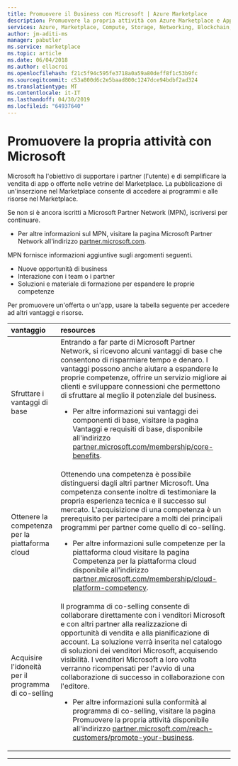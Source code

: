 ```yaml
---
title: Promuovere il Business con Microsoft | Azure Marketplace
description: Promuovere la propria attività con Azure Marketplace e AppSource per editori di app e servizi
services: Azure, Marketplace, Compute, Storage, Networking, Blockchain, Security
author: jm-aditi-ms
manager: pabutler
ms.service: marketplace
ms.topic: article
ms.date: 06/04/2018
ms.author: ellacroi
ms.openlocfilehash: f21c5f94c595fe3718a0a59a80deff8f1c53b9fc
ms.sourcegitcommit: c53a800d6c2e5baad800c1247dce94bdbf2ad324
ms.translationtype: MT
ms.contentlocale: it-IT
ms.lasthandoff: 04/30/2019
ms.locfileid: "64937640"
---
```

# <a name="promote-your-business-with-microsoft"></a>Promuovere la propria attività con Microsoft 

Microsoft ha l'obiettivo di supportare i partner (l'utente) e di semplificare la vendita di app o offerte nelle vetrine del Marketplace. La pubblicazione di un'inserzione nel Marketplace consente di accedere ai programmi e alle risorse nel Marketplace. 

Se non si è ancora iscritti a Microsoft Partner Network (MPN), iscriversi per continuare.  
*   Per altre informazioni sul MPN, visitare la pagina Microsoft Partner Network all'indirizzo [partner.microsoft.com](https://partner.microsoft.com).  

MPN fornisce informazioni aggiuntive sugli argomenti seguenti.  
*   Nuove opportunità di business  
*   Interazione con i team o i partner  
*   Soluzioni e materiale di formazione per espandere le proprie competenze  

Per promuovere un'offerta o un'app, usare la tabella seguente per accedere ad altri vantaggi e risorse. 

| vantaggio | resources |  
|:--- |:--- |  
| Sfruttare i vantaggi di base | Entrando a far parte di Microsoft Partner Network, si ricevono alcuni vantaggi di base che consentono di risparmiare tempo e denaro. I vantaggi possono anche aiutare a espandere le proprie competenze, offrire un servizio migliore ai clienti e sviluppare connessioni che permettono di sfruttare al meglio il potenziale del business.<ul> <li>Per altre informazioni sui vantaggi dei componenti di base, visitare la pagina Vantaggi e requisiti di base, disponibile all'indirizzo [partner.microsoft.com/membership/core-benefits](https://partner.microsoft.com/membership/core-benefits).</li> </ul> |  
| Ottenere la competenza per la piattaforma cloud | Ottenendo una competenza è possibile distinguersi dagli altri partner Microsoft. Una competenza consente inoltre di testimoniare la propria esperienza tecnica e il successo sul mercato. L'acquisizione di una competenza è un prerequisito per partecipare a molti dei principali programmi per partner come quello di co-selling.<ul> <li>Per altre informazioni sulle competenze per la piattaforma cloud visitare la pagina Competenza per la piattaforma cloud disponibile all'indirizzo [partner.microsoft.com/membership/cloud-platform-competency](https://partner.microsoft.com/membership/cloud-platform-competency).</li> </ul> |  
| Acquisire l'idoneità per il programma di co-selling | Il programma di co-selling consente di collaborare direttamente con i venditori Microsoft e con altri partner alla realizzazione di opportunità di vendita e alla pianificazione di account. La soluzione verrà inserita nel catalogo di soluzioni dei venditori Microsoft, acquisendo visibilità. I venditori Microsoft a loro volta verranno ricompensati per l'avvio di una collaborazione di successo in collaborazione con l'editore.<ul> <li>Per altre informazioni sulla conformità al programma di co-selling, visitare la pagina Promuovere la propria attività disponibile all'indirizzo [partner.microsoft.com/reach-customers/promote-your-business](https://partner.microsoft.com/reach-customers/promote-your-business).</li> </ul> |  

---
